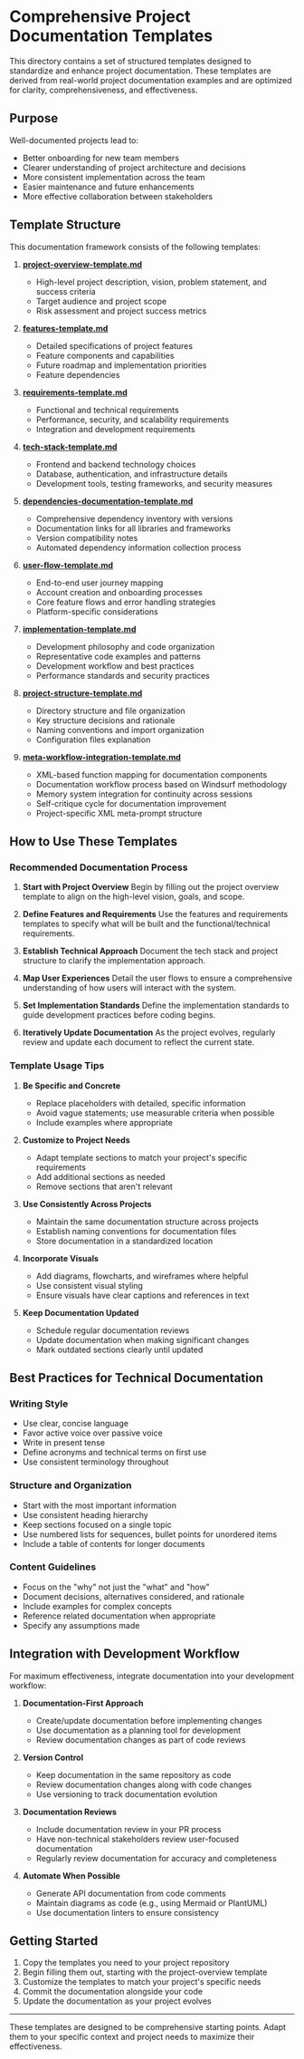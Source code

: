 # Comprehensive Project Documentation Templates

This directory contains a set of structured templates designed to standardize and enhance project documentation. These templates are derived from real-world project documentation examples and are optimized for clarity, comprehensiveness, and effectiveness.

## Purpose

Well-documented projects lead to:
- Better onboarding for new team members
- Clearer understanding of project architecture and decisions
- More consistent implementation across the team
- Easier maintenance and future enhancements
- More effective collaboration between stakeholders

## Template Structure

This documentation framework consists of the following templates:

1. **[project-overview-template.md](./project-overview-template.md)**
   - High-level project description, vision, problem statement, and success criteria
   - Target audience and project scope
   - Risk assessment and project success metrics

2. **[features-template.md](./features-template.md)**
   - Detailed specifications of project features
   - Feature components and capabilities
   - Future roadmap and implementation priorities
   - Feature dependencies

3. **[requirements-template.md](./requirements-template.md)**
   - Functional and technical requirements
   - Performance, security, and scalability requirements
   - Integration and development requirements

4. **[tech-stack-template.md](./tech-stack-template.md)**
   - Frontend and backend technology choices
   - Database, authentication, and infrastructure details
   - Development tools, testing frameworks, and security measures

5. **[dependencies-documentation-template.md](./dependencies-documentation-template.md)**
   - Comprehensive dependency inventory with versions
   - Documentation links for all libraries and frameworks
   - Version compatibility notes
   - Automated dependency information collection process

6. **[user-flow-template.md](./user-flow-template.md)**
   - End-to-end user journey mapping
   - Account creation and onboarding processes
   - Core feature flows and error handling strategies
   - Platform-specific considerations

7. **[implementation-template.md](./implementation-template.md)**
   - Development philosophy and code organization
   - Representative code examples and patterns
   - Development workflow and best practices
   - Performance standards and security practices

8. **[project-structure-template.md](./project-structure-template.md)**
   - Directory structure and file organization
   - Key structure decisions and rationale
   - Naming conventions and import organization
   - Configuration files explanation

9. **[meta-workflow-integration-template.md](./meta-workflow-integration-template.md)**
   - XML-based function mapping for documentation components
   - Documentation workflow process based on Windsurf methodology
   - Memory system integration for continuity across sessions
   - Self-critique cycle for documentation improvement
   - Project-specific XML meta-prompt structure

## How to Use These Templates

### Recommended Documentation Process

1. **Start with Project Overview**
   Begin by filling out the project overview template to align on the high-level vision, goals, and scope.

2. **Define Features and Requirements**
   Use the features and requirements templates to specify what will be built and the functional/technical requirements.

3. **Establish Technical Approach**
   Document the tech stack and project structure to clarify the implementation approach.

4. **Map User Experiences**
   Detail the user flows to ensure a comprehensive understanding of how users will interact with the system.

5. **Set Implementation Standards**
   Define the implementation standards to guide development practices before coding begins.

6. **Iteratively Update Documentation**
   As the project evolves, regularly review and update each document to reflect the current state.

### Template Usage Tips

1. **Be Specific and Concrete**
   - Replace placeholders with detailed, specific information
   - Avoid vague statements; use measurable criteria when possible
   - Include examples where appropriate

2. **Customize to Project Needs**
   - Adapt template sections to match your project's specific requirements
   - Add additional sections as needed
   - Remove sections that aren't relevant

3. **Use Consistently Across Projects**
   - Maintain the same documentation structure across projects
   - Establish naming conventions for documentation files
   - Store documentation in a standardized location

4. **Incorporate Visuals**
   - Add diagrams, flowcharts, and wireframes where helpful
   - Use consistent visual styling
   - Ensure visuals have clear captions and references in text

5. **Keep Documentation Updated**
   - Schedule regular documentation reviews
   - Update documentation when making significant changes
   - Mark outdated sections clearly until updated

## Best Practices for Technical Documentation

### Writing Style

- Use clear, concise language
- Favor active voice over passive voice
- Write in present tense
- Define acronyms and technical terms on first use
- Use consistent terminology throughout

### Structure and Organization

- Start with the most important information
- Use consistent heading hierarchy
- Keep sections focused on a single topic
- Use numbered lists for sequences, bullet points for unordered items
- Include a table of contents for longer documents

### Content Guidelines

- Focus on the "why" not just the "what" and "how"
- Document decisions, alternatives considered, and rationale
- Include examples for complex concepts
- Reference related documentation when appropriate
- Specify any assumptions made

## Integration with Development Workflow

For maximum effectiveness, integrate documentation into your development workflow:

1. **Documentation-First Approach**
   - Create/update documentation before implementing changes
   - Use documentation as a planning tool for development
   - Review documentation changes as part of code reviews

2. **Version Control**
   - Keep documentation in the same repository as code
   - Review documentation changes along with code changes
   - Use versioning to track documentation evolution

3. **Documentation Reviews**
   - Include documentation review in your PR process
   - Have non-technical stakeholders review user-focused documentation
   - Regularly review documentation for accuracy and completeness

4. **Automate When Possible**
   - Generate API documentation from code comments
   - Maintain diagrams as code (e.g., using Mermaid or PlantUML)
   - Use documentation linters to ensure consistency

## Getting Started

1. Copy the templates you need to your project repository
2. Begin filling them out, starting with the project-overview template
3. Customize the templates to match your project's specific needs
4. Commit the documentation alongside your code
5. Update the documentation as your project evolves

---

These templates are designed to be comprehensive starting points. Adapt them to your specific context and project needs to maximize their effectiveness.
